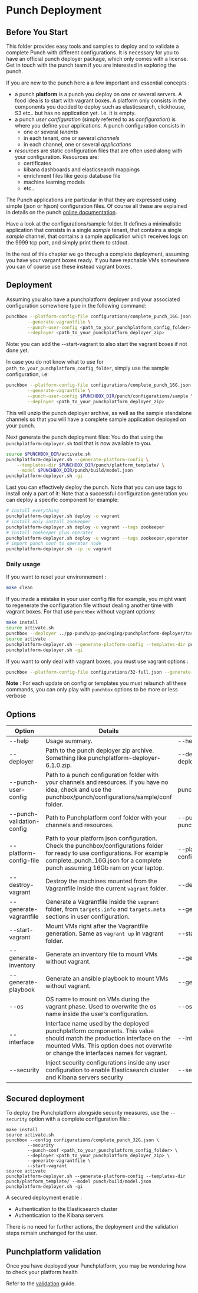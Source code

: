 # Punch Deployment

## Before You Start 

This folder provides easy tools and samples to deploy and to validate a complete Punch with different configurations. It is necessary for you 
to have an official punch deployer package, which only comes with a license. Get in touch with the punch team if you are interested in exploring the punch.

If you are new to the punch here a a few important and essential concepts :

* a punch **platform** is a punch you deploy on one or several servers. A food idea is to start with vagrant boxes. A platform only consists in the components you decided to deploy such as elasticsearch, clickhouse, S3 etc.. but has no application yet. I.e. it is empty. 
* a punch *user configuration*  (simply referred to as *configuration*) is where you define your applications. A punch configuration consists in
  - one or several *tenants*
  - in each tenant, one or several *channels*
  - in each channel, one or several *applications*
* *resources* are static configuration files that are often used along with your configuration. Resources are:
  - certificates
  - kibana dashboards and elasticsearch mappings
  - enrichment files like geoip database file
  - machine learning models
  - etc..

The Punch applications are particular in that they are expressed using simple (json or hjson) configuration files. 
Of course all these are explained in details on the punch [online documentation](https://doc.punchplatform.com).

Have a look at the configurations/sample folder. It defines a minimalistic application that consists in a single *sample* tenant, that contains a single *sample* channel, that contains a sample application which receives logs on the 9999 tcp port, and simply print them to stdout.

In the rest of this chapter we go through a complete deployment, assuming you have your vargant boxes ready. If you have reachable VMs somewhere you can of course use these instead vagrant boxes. 

## Deployment

Assuming you also have a punchplatform deployer and your associated configuration somewhere
type in the following command:

```sh
punchbox --platform-config-file configurations/complete_punch_16G.json \
        --generate-vagrantfile \
        --punch-user-config <path_to_your_punchplatform_config_folder> \
        --deployer <path_to_your_punchplatform_deployer_zip>
```

Note: you can add the --start-vagrant to also start the vagrant boxes if not done yet.

In case you do not know what to use for `path_to_your_punchplatform_config_folder`, simply use the sample configuration, i.e: 

```sh
punchbox --platform-config-file configurations/complete_punch_16G.json \
        --generate-vagrantfile \
        --punch-user-config $PUNCHBOX_DIR/punch/configurations/sample \
        --deployer <path_to_your_punchplatform_deployer_zip>
```

This will unzip the punch deployer archive, as well as the sample standalone channels so that you will have a complete
sample application deployed on your punch.

Next generate the punch deployment files: You do that using the `punchplatform-deployer.sh`
tool that is now available to you. 

```sh
source $PUNCHBOX_DIR/activate.sh
punchplatform-deployer.sh --generate-platform-config \
    --templates-dir $PUNCHBOX_DIR/punch/platform_template/ \
    --model $PUNCHBOX_DIR/punch/build/model.json
punchplatform-deployer.sh -gi
```

Last you can effectively deploy the punch. Note that you can use tags to install only
a part of it:
Note that  a successful configuration generation you can deploy a specific component for example:

```sh
# install everything 
punchplatform-deployer.sh deploy -u vagrant
# install only install zookeeper
punchplatform-deployer.sh deploy -u vagrant --tags zookeeper
# install zookeeper plus operator
punchplatform-deployer.sh deploy -u vagrant --tags zookeeper,operator
# import punch conf to operator node
punchplatform-deployer.sh -cp -u vagrant
```

### Daily usage 

If you want to reset your environnement : 

```sh
make clean
```

If you made a mistake in your user config file for example, you might want to regenerate the configuration file without 
dealing another time with vagrant boxes. For that use `punchbox` without vagrant options: 

```sh
make install
source activate.sh
punchbox --deployer ../pp-punch/pp-packaging/punchplatform-deployer/target/punchplatform-deployer-6.0.0-SNAPSHOT.zip --platform-config-file configurations/32-full.json --punch-user-config ../pp-punch/pp-packaging/punchplatform-standalone/punchplatform-standalone-linux/target/tmp/punchplatform-standalone-6.0.0-SNAPSHOT/conf
source activate 
punchplatform-deployer.sh --generate-platform-config --templates-dir punch/platform_template/ --model punch/build/model.json
punchplatform-deployer.sh -gi
```

If you want to only deal with vagrant boxes, you must use vagrant options : 

```sh
punchbox --platform-config-file configurations/32-full.json --generate-vagrantfile --start-vagrant  
```

**Note** : For each update on config or templates you must relaunch all these commands, you can only play with `punchbox` options to be more or less verbose

## Options

| Option | Details | Example |
| --- | --- | --- |
| --help | Usage summary. | --help |
| --deployer | Path to the punch deployer zip archive. Something like punchplatform-deployer-6.1.0.zip. | --deployer /Downloads/punchplatform-deployer-6.0.0.zip |
| --punch-user-config | Path to a punch configuration folder with your channels and resources. If you have no idea, check and use the punchbox/punch/configurations/sample/conf folder. | punchbox/punch/configurations/sample/ |
| --punch-validation-config | Path to Punchplatform conf folder with your channels and resources. | --punch-validation-config  punchbox/punch/configurations/sample/validation |
| --platform-config-file |Path to your platform json configuration. Check the punchbox/configurations folder for ready to use configurations. For example complete_punch_16G.json for a complete punch assuming 16Gb ram on your laptop. | --platform-config-file configurations/complete_punch_32G.json |
| --destroy-vagrant | Destroy the machines mounted from the Vagrantfile inside the current `vagrant` folder. | --destroy-vagrant |
| --generate-vagrantfile | Generate a Vagrantfile inside the `vagrant` folder, from `targets.info` and `targets.meta` sections in user configuration. | --generate-vagrantfile |
| --start-vagrant | Mount VMs right after the Vagrantfile generation. Same as `vagrant up` in vagrant folder. | --start-vagrant |
| --generate-inventory | Generate an inventory file to mount VMs without vagrant. | --generate-inventory |
| --generate-playbook | Generate an ansible playbook to mount VMs without vagrant. | --generate-playbook |
| --os | OS name to mount on VMs during the vagrant phase. Used to overwrite the os name inside the user's configuration. | --os centos/7 |
| --interface | Interface name used by the deployed punchplatform components. This value should match the production interface on the mounted VMs. This option does not overwrite or change the interfaces names for vagrant. | --interface eth1 |
| --security | Inject security configurations inside any user configuration to enable Elasticsearch cluster and Kibana servers security | --security |

## Secured deployment

To deploy the Punchplatform alongside security measures, use the `--security` option with a complete configuration file :

```shell
make install
source activate.sh
punchbox --config configurations/complete_punch_32G.json \
        --security
        --punch-conf <path_to_your_punchplatform_config_folder> \
        --deployer <path_to_your_punchplatform_deployer_zip> \
        --generate-vagrantfile \
        --start-vagrant
source activate 
punchplatform-deployer.sh --generate-platform-config --templates-dir punch/platform_template/ --model punch/build/model.json
punchplatform-deployer.sh -gi
```

A secured deployment enable :

* Authentication to the Elasticsearch cluster
* Authentication to the Kibana servers

There is no need for further actions, the deployment and the validation steps remain unchanged for the user.

## Punchplatform validation  

Once you have deployed your Punchplatform, you may be wondering how to check your platform health

Refer to the [validation](./configurations/validation/README.md) guide. 
